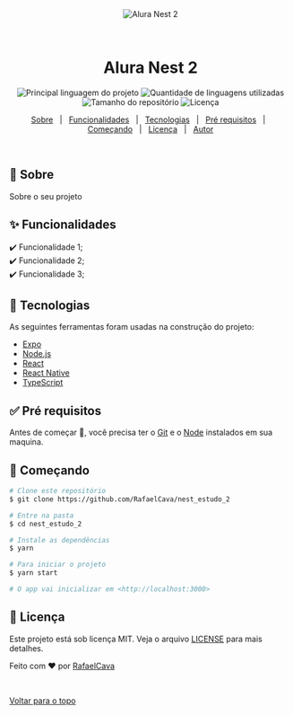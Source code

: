 <div align="center" id="top"> 
  <img src="./.github/app.gif" alt="Alura Nest 2" />

  &#xa0;

  <!-- <a href="https://aluranest2.netlify.com">Demo</a> -->
</div>

<h1 align="center">Alura Nest 2</h1>

<p align="center">
  <img alt="Principal linguagem do projeto" src="https://img.shields.io/github/languages/top/RafaelCava/nest_estudo_2?color=56BEB8">

  <img alt="Quantidade de linguagens utilizadas" src="https://img.shields.io/github/languages/count/RafaelCava/nest_estudo_2?color=56BEB8">

  <img alt="Tamanho do repositório" src="https://img.shields.io/github/repo-size/RafaelCava/nest_estudo_2?color=56BEB8">

  <img alt="Licença" src="https://img.shields.io/github/license/RafaelCava/nest_estudo_2?color=56BEB8">

  <!-- <img alt="Github issues" src="https://img.shields.io/github/issues/RafaelCava/nest_estudo_2?color=56BEB8" /> -->

  <!-- <img alt="Github forks" src="https://img.shields.io/github/forks/RafaelCava/nest_estudo_2?color=56BEB8" /> -->

  <!-- <img alt="Github stars" src="https://img.shields.io/github/stars/RafaelCava/nest_estudo_2?color=56BEB8" /> -->
</p>

<!-- Status -->

<!-- <h4 align="center"> 
	🚧  Alura Nest 2 🚀 Em construção...  🚧
</h4> 

<hr> -->

<p align="center">
  <a href="#dart-sobre">Sobre</a> &#xa0; | &#xa0; 
  <a href="#sparkles-funcionalidades">Funcionalidades</a> &#xa0; | &#xa0;
  <a href="#rocket-tecnologias">Tecnologias</a> &#xa0; | &#xa0;
  <a href="#white_check_mark-pré-requisitos">Pré requisitos</a> &#xa0; | &#xa0;
  <a href="#checkered_flag-começando">Começando</a> &#xa0; | &#xa0;
  <a href="#memo-licença">Licença</a> &#xa0; | &#xa0;
  <a href="https://github.com/RafaelCava" target="_blank">Autor</a>
</p>

<br>

## :dart: Sobre ##

Sobre o seu projeto

## :sparkles: Funcionalidades ##

:heavy_check_mark: Funcionalidade 1;\
:heavy_check_mark: Funcionalidade 2;\
:heavy_check_mark: Funcionalidade 3;

## :rocket: Tecnologias ##

As seguintes ferramentas foram usadas na construção do projeto:

- [Expo](https://expo.io/)
- [Node.js](https://nodejs.org/en/)
- [React](https://pt-br.reactjs.org/)
- [React Native](https://reactnative.dev/)
- [TypeScript](https://www.typescriptlang.org/)

## :white_check_mark: Pré requisitos ##

Antes de começar :checkered_flag:, você precisa ter o [Git](https://git-scm.com) e o [Node](https://nodejs.org/en/) instalados em sua maquina.

## :checkered_flag: Começando ##

```bash
# Clone este repositório
$ git clone https://github.com/RafaelCava/nest_estudo_2

# Entre na pasta
$ cd nest_estudo_2

# Instale as dependências
$ yarn

# Para iniciar o projeto
$ yarn start

# O app vai inicializar em <http://localhost:3000>
```

## :memo: Licença ##

Este projeto está sob licença MIT. Veja o arquivo [LICENSE](LICENSE.md) para mais detalhes.


Feito com :heart: por <a href="https://github.com/RafaelCava" target="_blank">RafaelCava</a>

&#xa0;

<a href="#top">Voltar para o topo</a>
